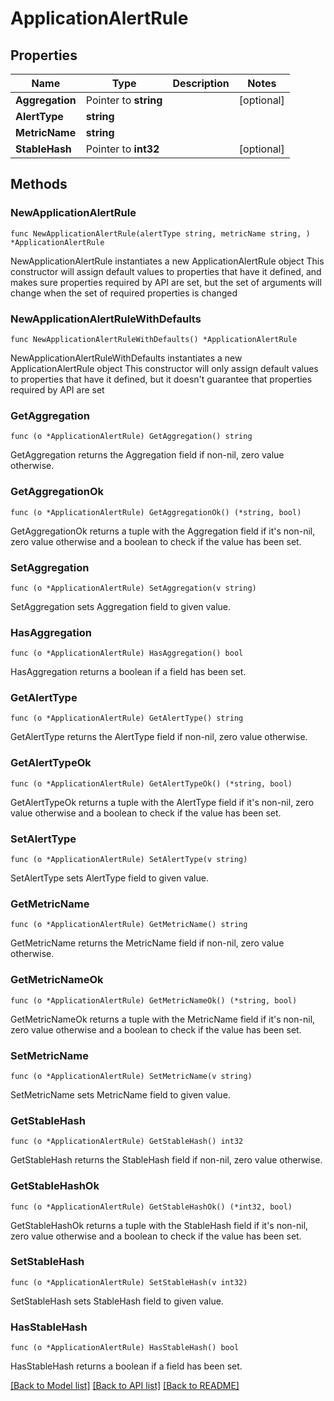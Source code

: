 # ApplicationAlertRule

## Properties

Name | Type | Description | Notes
------------ | ------------- | ------------- | -------------
**Aggregation** | Pointer to **string** |  | [optional] 
**AlertType** | **string** |  | 
**MetricName** | **string** |  | 
**StableHash** | Pointer to **int32** |  | [optional] 

## Methods

### NewApplicationAlertRule

`func NewApplicationAlertRule(alertType string, metricName string, ) *ApplicationAlertRule`

NewApplicationAlertRule instantiates a new ApplicationAlertRule object
This constructor will assign default values to properties that have it defined,
and makes sure properties required by API are set, but the set of arguments
will change when the set of required properties is changed

### NewApplicationAlertRuleWithDefaults

`func NewApplicationAlertRuleWithDefaults() *ApplicationAlertRule`

NewApplicationAlertRuleWithDefaults instantiates a new ApplicationAlertRule object
This constructor will only assign default values to properties that have it defined,
but it doesn't guarantee that properties required by API are set

### GetAggregation

`func (o *ApplicationAlertRule) GetAggregation() string`

GetAggregation returns the Aggregation field if non-nil, zero value otherwise.

### GetAggregationOk

`func (o *ApplicationAlertRule) GetAggregationOk() (*string, bool)`

GetAggregationOk returns a tuple with the Aggregation field if it's non-nil, zero value otherwise
and a boolean to check if the value has been set.

### SetAggregation

`func (o *ApplicationAlertRule) SetAggregation(v string)`

SetAggregation sets Aggregation field to given value.

### HasAggregation

`func (o *ApplicationAlertRule) HasAggregation() bool`

HasAggregation returns a boolean if a field has been set.

### GetAlertType

`func (o *ApplicationAlertRule) GetAlertType() string`

GetAlertType returns the AlertType field if non-nil, zero value otherwise.

### GetAlertTypeOk

`func (o *ApplicationAlertRule) GetAlertTypeOk() (*string, bool)`

GetAlertTypeOk returns a tuple with the AlertType field if it's non-nil, zero value otherwise
and a boolean to check if the value has been set.

### SetAlertType

`func (o *ApplicationAlertRule) SetAlertType(v string)`

SetAlertType sets AlertType field to given value.


### GetMetricName

`func (o *ApplicationAlertRule) GetMetricName() string`

GetMetricName returns the MetricName field if non-nil, zero value otherwise.

### GetMetricNameOk

`func (o *ApplicationAlertRule) GetMetricNameOk() (*string, bool)`

GetMetricNameOk returns a tuple with the MetricName field if it's non-nil, zero value otherwise
and a boolean to check if the value has been set.

### SetMetricName

`func (o *ApplicationAlertRule) SetMetricName(v string)`

SetMetricName sets MetricName field to given value.


### GetStableHash

`func (o *ApplicationAlertRule) GetStableHash() int32`

GetStableHash returns the StableHash field if non-nil, zero value otherwise.

### GetStableHashOk

`func (o *ApplicationAlertRule) GetStableHashOk() (*int32, bool)`

GetStableHashOk returns a tuple with the StableHash field if it's non-nil, zero value otherwise
and a boolean to check if the value has been set.

### SetStableHash

`func (o *ApplicationAlertRule) SetStableHash(v int32)`

SetStableHash sets StableHash field to given value.

### HasStableHash

`func (o *ApplicationAlertRule) HasStableHash() bool`

HasStableHash returns a boolean if a field has been set.


[[Back to Model list]](../README.md#documentation-for-models) [[Back to API list]](../README.md#documentation-for-api-endpoints) [[Back to README]](../README.md)


